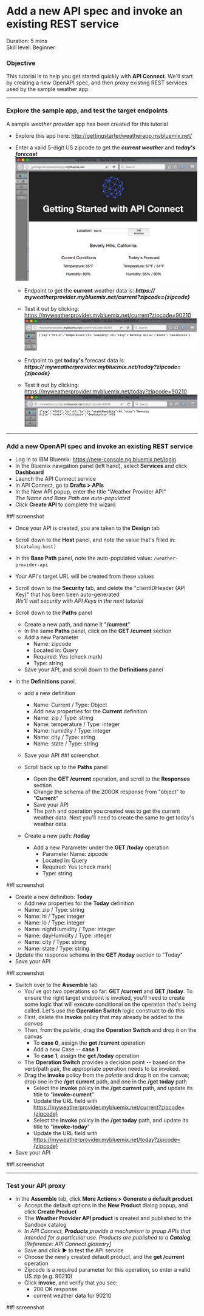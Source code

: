 # Add a new API spec and invoke an existing REST service
Duration: 5 mins  
Skill level: Beginner  


### Objective
This tutorial is to help you get started quickly with **API Connect**. We'll start by creating a new OpenAPI spec, and then proxy existing REST services used by the sample weather app.

---


### Explore the sample app, and test the target endpoints
A sample _weather provider_ app has been created for this tutorial
- Explore this app here: http://gettingstartedweatherapp.mybluemix.net/
- Enter a valid 5-digit US zipcode to get the _**current weather**_ and _**today's forecast**_  
![](images/explore-weatherapp-1.png)

  - Endpoint to get the **current** weather data is:     _**https:// myweatherprovider<span></span>.mybluemix.net/current?zipcode={zipcode}**_
  - Test it out by clicking: https://myweatherprovider.mybluemix.net/current?zipcode=90210  
  ![](images/explore-weatherapp-2.png)

  - Endpoint to get **today's** forecast data is:  
   _**https:// myweatherprovider<span></span>.mybluemix.net/today?zipcode={zipcode}**_
  - Test it out by clicking: https://myweatherprovider.mybluemix.net/today?zipcode=90210  
  ![](images/explore-weatherapp-3.png)


---

### Add a new OpenAPI spec and invoke an existing REST service
- Log in to IBM Bluemix: https://new-console.ng.bluemix.net/login
- In the Bluemix navigation panel (left hand), select **Services** and click **Dashboard**
- Launch the API Connect service
- In API Connect, go to **Drafts > APIs**
- In the New API popup, enter the title "Weather Provider API"  
_The Name and Base Path are auto-populated_  
- Click **Create API** to complete the wizard  

##! screenshot  


- Once your API is created, you are taken to the **Design** tab
- Scroll down to the **Host** panel, and note the value that's filled in: ```$(catalog.host)```
- In the **Base Path** panel, note the auto-populated value: ```/weather-provider-api```
- Your API's target URL will be created from these values

- Scroll down to the **Security** tab, and delete the "clientIDHeader (API Key)" that has been been auto-generated  
_We'll visit security with API Keys in the next tutorial_  


- Scroll down to the **Paths** panel
  - Create a new path, and name it "**/current**"
  - In the same **Paths** panel, click on the **GET /current** section
  - Add a new Parameter
    - Name: zipcode
    - Located in: Query
    - Required: Yes (check mark)
    - Type: string
  - Save your API, and scroll down to the **Definitions** panel



- In the **Definitions** panel,
  - add a new definition
    - Name: Current  /  Type: Object
    - Add new properties for the **Current** definition
    - Name: zip         /  Type: string
    - Name: temperature /  Type: integer
    - Name: humidity    /  Type: integer
    - Name: city        /  Type: string
    - Name: state       /  Type: string
  - Save your API
 ##! screenshot

  - Scroll back up to the **Paths** panel
    - Open the **GET /current** operation, and scroll to the **Responses** section
    - Change the schema of the 200OK response from "object" to "**Current**"
    - Save your API
    - The path and operation you created was to get the current weather data. Next you'll need to create the same to get today's weather data.  




  - Create a new path: **/today**
    - Add a new Parameter under the **GET /today** operation
      - Parameter Name: zipcode
      - Located in: Query
      - Required: Yes (check mark)
      - Type: string  

##! screenshot
  - Create a new definition: **Today**
    - Add new properties for the **Today** definition
    - Name: zip / Type: string
    - Name: hi / Type: integer
    - Name: lo / Type: integer
    - Name: nightHumidity / Type: integer
    - Name: dayHumidity / Type: integer
    - Name: city / Type: string
    - Name: state / Type: string
  - Update the response schema in the **GET /today** section to "Today"
  - Save your API

##! screenshot


- Switch over to the **Assemble** tab
  -  You've got two operations so far: **GET /current** and **GET /today**. To ensure the right target endpoint is invoked, you'll need to create some logic that will execute conditional on the operation that's being called. Let's use the **Operation Switch** logic construct to do this
  - First, delete the **invoke** policy that may already be added to the _canvas_
  - Then, from the _palette_, drag the **Operation Switch** and drop it on the canvas
    - To **case 0**, assign the **get /current** operation
    - Add a new Case -- **case 1**
    - To **case 1**, assign the **get /today** operation
  - The **Operation Switch**  provides a decision point -- based on the verb/path pair, the appropriate operation needs to be invoked.
  - Drag the **invoke** policy from the _palette_ and drop it on the canvas; drop one in the **/get current** path, and one in the **/get today** path
    - Select the **invoke** policy in the **/get current** path, and update its title to "**invoke-current**"
    - Update the URL field with https://myweatherprovider.mybluemix.net/current?zipcode={zipcode}  
    - Select the **invoke** policy in the **/get today** path, and update its title to "**invoke-today**"
    - Update the URL field with https://myweatherprovider.mybluemix.net/today?zipcode={zipcode}  
- Save your API

##! screenshot

---

### Test your API proxy
- In the **Assemble** tab, click **More Actions > Generate a default product**
  - Accept the default options in the **New Product** dialog popup, and click **Create Product**
  - The **Weather Provider API product** is created and published to the Sandbox catalog
  - _In API Connect, **Products** provide a mechanism to  group APIs that intended for a particular use. Products are published to a **Catalog**.  [Reference: API Connect glossary]_
  - Save and click ► to test the API service
  - Choose the newly created default product, and the **get /current** operation
  - Zipcode is a required parameter for this operation, so enter a valid US zip (e.g. 90210)
  - Click **invoke**, and verify that you see:
    - 200 OK response
    - current weather data for 90210

##! screenshot
